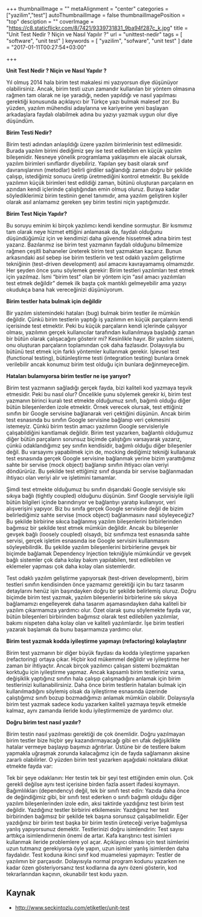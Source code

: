 +++
thumbnailImage = ""
metaAlignment = "center"
categories = ["yazilim","test"]
autoThumbnailImage = false
thumbnailImagePosition = "top"
desciption = ""
coverImage = "https://c8.staticflickr.com/8/7421/9339731831_9ba94f287c_k.jpg"
title = "Unit Test Nedir ? Niçin ve Nasıl Yapılır ?"
url = "unittest-nedir"
tags = [
  "software",
  "unit test"
]
keywords = [
  "yazilim",
  "sofware",
  "unit test"
]
date = "2017-01-11T00:27:54+03:00"

+++

**Unit Test Nedir ? Niçin ve Nasıl Yapılır ?**

Yıl olmuş 2014 hala birim test makalesi mi yazıyorsun diye düşünüyor olabilirsiniz. Ancak, birim testi uzun zamandır kullanılan bir yöntem olmasına rağmen tam olarak ne işe yaradığı, neden yapıldığı ve nasıl yapılması gerektiği konusunda açıklayıcı bir Türkçe yazı bulmak malesef zor. Bu yüzden, yazılım mühendisi adaylarına ve kariyerine yeni başlayan arkadaşlara faydalı olabilmek adına bu yazıyı yazmak uygun olur diye düşündüm.

**Birim Testi Nedir?**

Birim testi adından anlaşıldığı üzere yazılım birimlerinin test edilmesidir. Burada yazılım birimi dediğimiz şey ise test edilebilen en küçük yazılım bileşenidir. Nesneye yönelik programlama yaklaşımını ele alacak olursak, yazılım birimleri sınıflardır diyebiliriz. Yapılan şey basit olarak sınıf davranışlarının (metodlar) belirli girdiler sağlandığı zaman doğru bir şekilde çalışıp, istediğimiz sonucu üretip üretmediğini kontrol etmektir. Bu şekilde yazılımın küçük birimleri test edildiği zaman, bütünü oluşturan parçaların en azından kendi içlerinde çalıştığından emin olmuş oluruz. Buraya kadar söylediklerimiz birim testinin genel tanımıdır, ama yazılım geliştiren kişiler olarak asıl anlamamız gereken şey birim testini niçin yaptığımızdır.

**Birim Test Niçin Yapılır?**

Bu soruyu eminim ki birçok yazılımcı kendi kendine sormuştur. Bir kısmımız tam olarak neye hizmet ettiğini anlamasak da, faydalı olduğunu düşündüğümüz için ve kendimizi daha güvende hissetmek adına birim test yazarız. Bazılarımız ise birim test yazmanın faydalı olduğunu bilmemize rağmen çeşitli bahaneler üreterek birim test yazmaktan kaçarız. Bunun arkasındaki asıl sebep ise birim testlerin ve test odaklı yazılım geliştirme tekniğinin (test-driven development) asıl amacını kavrayamamış olmamızdır. Her şeyden önce şunu söylemek gerekir: Birim testleri yazılımları test etmek için yazılmaz. İsmi “birim test” olan bir yöntem için “asıl amacı yazılımları test etmek değildir” demek ilk başta çok mantıklı gelmeyebilir ama yazıyı okudukça bana hak vereceğinizi düşünüyorum.

**Birim testler hata bulmak için değildir**

Bir yazılım sistemindeki hataları (bug) bulmak birim testler ile mümkün değildir. Çünkü birim testlerin yaptığı iş yazılımın en küçük parçalarını kendi içerisinde test etmektir. Peki bu küçük parçaların kendi içlerinde çalışıyor olması, yazılımın gerçek kullanıcılar tarafından kullanılmaya başladığı zaman bir bütün olarak çalışacağını gösterir mi? Kesinlikle hayır. Bir yazılım sistemi, onu oluşturan parçaların toplamından çok daha fazlasıdır. Dolayısıyla bu bütünü test etmek için farklı yöntemler kullanmak gerekir. İşlevsel test (functional testing), bütünleştirme testi (integration testing) bunlara örnek verilebilir ancak konumuz birim test olduğu için bunlara değinmeyeceğim.

**Hataları bulamıyorsa birim testler ne işe yarıyor?**

Birim test yazmanın sağladığı gerçek fayda, bizi kaliteli kod yazmaya teşvik etmesidir. Peki bu nasıl olur? Öncelikle şunu söylemek gerekir ki, birim test yazmanın birinci kuralı test etmekte olduğumuz sınıfı, bağımlı olduğu diğer bütün bileşenlerden izole etmektir. Örnek verecek olursak, test ettiğiniz sınıfın bir Google servisine bağlanarak veri çektiğini düşünün. Ancak birim test esnasında bu sınıfın Google servisine bağlanıp veri çekmesini istemeyiz. Çünkü birim testin amacı yazılımın Google servisleriyle çalışabildiğini kanıtlamak değildir. Birim test yazarken, bağlantılı olduğumuz diğer bütün parçaların sorunsuz biçimde çalıştığını varsayarak yazarız, çünkü odaklandığımız şey sınıfın kendisidir, bağımlı olduğu diğer bileşenler değil. Bu varsayımı yapabilmek için de, mocking dediğimiz tekniği kullanarak test esnasında gerçek Google servisine bağlanmak yerine bizim yarattığımız sahte bir servise (mock object) bağlanıp sınıfın ihtiyacı olan veriyi döndürürüz.  Bu şekilde test ettiğimiz sınıf dışarıda bir servise bağlanmadan ihtiyacı olan veriyi alır ve işletimini tamamlar.

Şimdi test etmekte olduğumuz bu sınıfın dışarıdaki Google servisiyle sıkı sıkıya bağlı (tightly coupled) olduğunu düşünün. Sınıf Google servisiyle ilgili bütün bilgileri içinde barındırıyor ve bağlantıyı yaratıp kullanıyor, veri alışverişini yapıyor. Biz bu sınıfa gerçek Google servisine değil de bizim belirlediğimiz sahte servise (mock object) bağlanmasını nasıl söyleyeceğiz? Bu şekilde birbirine sıkıca bağlanmış yazılım bileşenlerini birbirlerinden bağımsız bir şekilde test etmek mümkün değildir. Ancak bu bileşenler gevşek bağlı (loosely coupled) olsaydı, biz sınıfımıza test esnasında sahte servisi, gerçek işletim esnasında ise Google servisini kullanmasını söyleyebilirdik. Bu şekilde yazılım bileşenlerini birbirlerine gevşek bir biçimde bağlamak Dependency Injection tekniğiyle mümkündür ve gevşek bağlı sistemler çok daha kolay bakım yapılabilen, test edilebilen ve eklemeler yapması çok daha kolay olan sistemlerdir.

Test odaklı yazılım geliştirme yapıyorsak (test-driven development), birim testleri sınıfın kendisinden önce yazmamız gerektiği için bu tarz tasarım detaylarını henüz işin başındayken doğru bir şekilde belirlemiş oluruz. Doğru biçimde birim test yazmak, yazılım bileşenlerini birbirlerine sıkı sıkıya bağlamamızı engelleyerek daha tasarım aşamasındayken daha kaliteli bir yazılım çıkarmamıza yardımcı olur. Özet olarak şunu söylemekte fayda var, bütün bileşenleri birbirinden bağımsız olarak test edilebilen yazılımlar, bakımı nispeten daha kolay olan ve kaliteli yazılımlardır. İşe birim testleri yazarak başlamak da bunu başarmamıza yardımcı olur.

**Birim test yazmak kodda iyileştirme yapmayı (refactoring) kolaylaştırır**

Birim test yazmanın bir diğer büyük faydası da kodda iyileştirme yaparken (refactoring) ortaya çıkar. Hiçbir kod mükemmel değildir ve iyileştirme her zaman bir ihtiyaçtır. Ancak birçok yazılımcı çalışan sistemi bozmaktan korktuğu için iyileştirme yapmaz. Ancak kapsamlı birim testleriniz varsa, değişiklik yaptığınız sınıfın hala çalışıp çalışmadığını anlamak için birim testlerinizi kullanabilirsiniz. Daha önce birim testlerin hataları bulmak için kullanılmadığını söylemiş olsak da iyileştirme esnasında üzerinde çalıştığımız sınıfı bozup bozmadığımızı anlamak mümkün olabilir. Dolayısıyla birim test yazmak sadece kodu yazarken kaliteli yazmaya teşvik etmekle kalmaz, aynı zamanda ileride kodu iyileştirmemize de yardımcı olur.

**Doğru birim test nasıl yazılır?**

Birim testin nasıl yazılması gerektiği de çok önemlidir. Doğru yazılmayan birim testler bize hiçbir şey kazandırmayacağı gibi en ufak değişiklikte hatalar vermeye başlayıp başımızı ağrıtırlar. Üstüne bir de testlere bakım yapmakla uğraşmak zorunda kalacağımız için de fayda sağlamanın aksine zararlı olabilirler. O yüzden birim test yazarken aşağıdaki noktalara dikkat etmekte fayda var:

Tek bir şeye odaklanın: Her testin tek bir şeyi test ettiğinden emin olun. Çok gerekli değilse aynı test içerisine birden fazla assert ifadesi koymayın.
Bağımlılıkları (dependency) değil, tek bir sınıfı test edin: Yazıda daha önce de değindiğimiz gibi, bir sınıfı test ederken o sınıfı bağımlı olduğu diğer yazılım bileşenlerinden izole edin, aksi taktirde yazdığınız test birim test değildir.
Yazdığınız testler birbirini etkilemesin: Yazdığınız her test birbirinden bağımsız bir şekilde tek başına sorunsuz çalışabilmelidir. Eğer yazdığınız bir birim test başka bir birim testin üreteceği veriye bağımlıysa yanlış yapıyorsunuz demektir.
Testlerinizi doğru isimlendirin: Test sayısı arttıkça isimlendirmenin önemi de artar. Kafa karıştırıcı test isimleri kullanmak ileride problemlere yol açar. Açıklayıcı olması için test isimlerini uzun tutmanız gerekiyorsa öyle yapın, uzun isimler yanlış isimlerden daha faydalıdır.
Test koduna ikinci sınıf kod muamelesi yapmayın: Testler de yazılımın bir parçasıdır. Dolayısıyla normal program kodunu yazarken ne kadar özen gösteriyorsanız test kodlarına da aynı özeni gösterin, kod tekrarlarından kaçının, okunabilir test kodu yazın.

## Kaynak

- <http://www.seckintozlu.com/etiketler/unit-test>